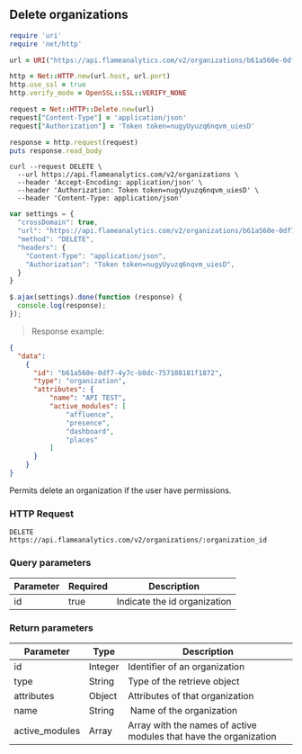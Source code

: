 ## Delete organizations

```ruby
require 'uri'
require 'net/http'

url = URI("https://api.flameanalytics.com/v2/organizations/b61a560e-0df7-4y7c-b0dc-757108181f1872")

http = Net::HTTP.new(url.host, url.port)
http.use_ssl = true
http.verify_mode = OpenSSL::SSL::VERIFY_NONE

request = Net::HTTP::Delete.new(url)
request["Content-Type"] = 'application/json'
request["Authorization"] = 'Token token=nugyUyuzq6nqvm_uiesD'

response = http.request(request)
puts response.read_body
```

```shell
curl --request DELETE \
  --url https://api.flameanalytics.com/v2/organizations \
  --header 'Accept-Encoding: application/json' \
  --header 'Authorization: Token token=nugyUyuzq6nqvm_uiesD' \
  --header 'Content-Type: application/json'
```

```javascript
var settings = {
  "crossDomain": true,
  "url": "https://api.flameanalytics.com/v2/organizations/b61a560e-0df7-4y7c-b0dc-757108181f1872",
  "method": "DELETE",
  "headers": {
    "Content-Type": "application/json",
    "Authorization": "Token token=nugyUyuzq6nqvm_uiesD",
  }
}

$.ajax(settings).done(function (response) {
  console.log(response);
});
```

> Response example:

```json
{
  "data":
    {
      "id": "b61a560e-0df7-4y7c-b0dc-757108181f1872",
      "type": "organization",
      "attributes": {
          "name": "API TEST",
          "active_modules": [
              "affluence",
              "presence",
              "dashboard",
              "places"
          ]
      }
    }
}
```

Permits delete an organization if the user have permissions.

### HTTP Request

`DELETE https://api.flameanalytics.com/v2/organizations/:organization_id`

### Query parameters

Parameter | Required | Description
--------- | ------- | -----------
id | true | Indicate the id organization


### Return parameters

Parameter | Type | Description
--------- | ------- | -----------
id | Integer | Identifier of an organization
type | String | Type of the retrieve object
attributes | Object | Attributes of that organization
name | String | Name of the organization
active_modules | Array | Array with the names of active modules that have the organization